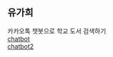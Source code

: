 ## 유가희
카카오톡 챗봇으로 학교 도서 검색하기<br> 
[chatbot](https://kahee.github.io/project/2018/05/24/Project_chatbot/)<br>
[chatbot2](https://kahee.github.io/project/2018/05/24/Project_chatbot(2)/)<br> 
